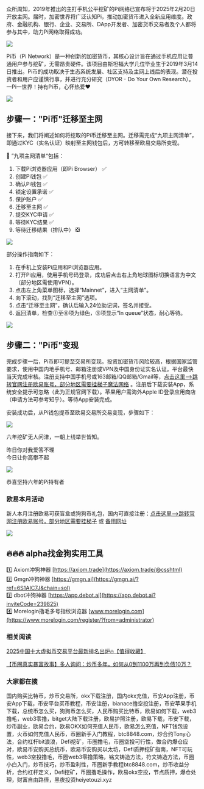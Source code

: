 众所周知，2019年推出的主打手机公平挖矿的Pi网络已宣布将于2025年2月20日开放主网。届时，加密世界将广泛认知Pi，推动加密货币进入全新应用维度。政府、金融机构、银行、企业、交易所、DApp开发者、加密货币交易者及个人都将参与其中，助力Pi网络取得成功。

![](https://fe095ec.webp.li/pi-coin-001.png)

Pi币（Pi Network）是一种创新的加密货币，其核心设计旨在通过手机应用让普通用户参与挖矿，无需昂贵硬件。该项目由斯坦福大学几位毕业生于2019年3月14日推出。Pi币的成功取决于生态系统发展、社区支持及主网上线后的表现。潜在投资者和用户应谨慎行事，并进行充分研究（DYOR - Do Your Own Research）。一Pi一世界！持有Pi币，心怀热爱❤️

![](https://fe095ec.webp.li/pi-coin-002.png)

## 步骤一："Pi币"迁移至主网

接下来，我们将阐述如何将挖取的Pi币迁移至主网。迁移需完成“九项主网清单”，即通过KYC（实名认证）映射至主网钱包后，方可转移至欧易交易所变现。

🌟 ”九项主网清单“包括：
1. 下载Pi浏览器应用（即Pi Browser） ✅
2. 创建Pi钱包 ✅
3. 确认Pi钱包 ✅
4. 锁定设置承诺 ✅
5. 保护账户 ✅
6. 迁移至主网 ✅
7. 提交KYC申请 ✅
8. 等待KYC结果 ✅
9. 等待迁移结果（排队中） ❎

![](https://fe095ec.webp.li/pi-coin-006.png)

部分操作指南如下：
1. 在手机上安装Pi应用和Pi浏览器应用。
2. 打开Pi应用，使用手机号码登录，成功后点击右上角地球图标切换语言为中文（部分地区需使用VPN）。
3. 点击左上角菜单图标，选择“Mainnet”，进入“主网清单”。
4. 向下滚动，找到“迁移至主网”选项。
5. 点击“迁移至主网”，确认后输入24位助记词，签名并接受。
6. 返回清单，检查⓵至⓼项为绿色，⓽项显示“In queue”状态，耐心等待。

![](https://fe095ec.webp.li/pi-coin-005.png)

## 步骤二："Pi币"变现
完成步骤一后，Pi币即可提至交易所变现。投资加密货币风险较高，根据国家监管要求，使用中国内地手机号、邮箱注册或VPN及中国身份证实名认证。平台最快当天完成审核。注册支持中国手机号或163邮箱/QQ邮箱/Gmail等，[点击这里–>跳转官网注册欧易账号，部分地区需要挂梯子魔法网络](https://www.chouyi.world/zh-hans/join/18639032) 。注册后下载安装App，系统安全提示可忽略（此为正规官网下载）。苹果用户需海外Apple ID登录应用商店（申请方法可参考知乎）。等待App安装完成。

安装成功后，从Pi钱包提币至欧易交易所交易变现，步骤如下：

![](https://fe095ec.webp.li/pi-coin-007.png)

六年挖矿无人问津，一朝上线举世皆知。

昨日你对我爱答不理  
今日让你高攀不起  

![](https://fe095ec.webp.li/pi-coin-008.png)

恭喜坚持六年的Pi持有者

### 欧易本月活动
新人本月注册欧易可获盲盒或狗狗币礼包，国内可直接注册：[点击这里–>跳转官网注册欧易账号，部分地区需要挂梯子](https://www.okx.com/zh-hans/join/74873351) 或 [备用网址](https://www.chouyi.world/zh-hans/join/18639032)

[![](https://fe095ec.webp.li/top-10-exchanges-001.jpg)](https://www.chouyi.world/zh-hans/join/18639032)

## 🔥🔥🔥 alpha找金狗实用工具
1️⃣ Axiom冲狗神器 [https://axiom.trade](https://axiom.trade/@csshtml)  
2️⃣ Gmgn冲狗神器 [https://gmgn.ai](https://gmgn.ai/?ref=6S1AIC7J&chain=sol)  
3️⃣ dbot冲狗神器 [https://app.debot.ai](https://app.debot.ai?inviteCode=239825)  
4️⃣ Morelogin撸毛多号指纹浏览器 [www.morelogin.com](https://www.morelogin.com/register/?from=administrator)  

### 相关阅读
[2025中国十大虚拟币交易平台最新排名出炉🔥【值得收藏】](https://btc8848.com/top-10-exchanges/)

[【币圈真实暴富故事】多人询问：炒币多年，如何从0到1100万再到负债10万？](https://heiyetouzi.xyz/biquanstory001/)

### 大家都在搜
国内购买比特币，炒币交易所，okx下载注册，国内okx充值，币安App注册，币安App下载，币安平台买币教程，币安注册，bianace撸空投注册，币安苹果手机下载，总统币怎么买，狗狗币怎么买，人民币购买比特币，欧易如何下载，web3撸毛，web3零撸，bitget大陆下载注册，欧易护照注册，欧易下载，币安下载，炒币副业，欧易合约，欧易OKX如何充值人民币，欧易怎么充值，NFT钱包设置，火币如何充值人民币，币圈新手入门教程，btc8848.com，炒合约Tony心法，合约杠杆bit浪浪，Defi挖矿，币圈撸毛，币圈空投可行性，做合约爆仓应对，欧易币安购买总统币，欧易币安购买以太坊，Defi质押挖矿指南，NFT可玩性，web3空投撸毛，币圈web3零撸策略，铭文铸造方法，符文铸造方法，币圈小白入门，炒币技巧，炒币盈利性，币圈新手教程btc8848.com，炒币收益分析，合约杠杆定义，Defi挖矿，币圈撸毛操作，欧易okx空投，节点质押，爆仓处理，财富自由路径，黑夜投资heiyetouzi.xyz